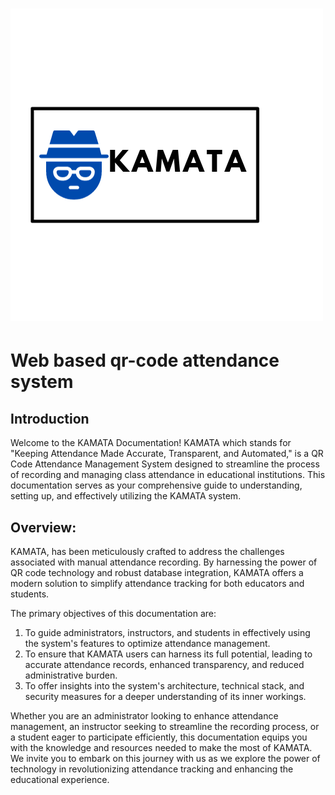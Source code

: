 # ![logo](image.png) 
# Web based qr-code attendance system

## Introduction
Welcome to the KAMATA Documentation! KAMATA which stands for "Keeping Attendance Made Accurate, Transparent, and Automated," is a QR Code Attendance Management System designed to streamline the process of recording and managing class attendance in educational institutions. This documentation serves as your comprehensive guide to understanding, setting up, and effectively utilizing the KAMATA system.

## Overview:

KAMATA, has been meticulously crafted to address the challenges associated with manual attendance recording. By harnessing the power of QR code technology and robust database integration, KAMATA offers a modern solution to simplify attendance tracking for both educators and students.

The primary objectives of this documentation are:

1. To guide administrators, instructors, and students in effectively using the system's features to optimize attendance management.
2. To ensure that KAMATA users can harness its full potential, leading to accurate attendance records, enhanced transparency, and reduced administrative burden.
3. To offer insights into the system's architecture, technical stack, and security measures for a deeper understanding of its inner workings.

Whether you are an administrator looking to enhance attendance management, an instructor seeking to streamline the recording process, or a student eager to participate efficiently, this documentation equips you with the knowledge and resources needed to make the most of KAMATA. We invite you to embark on this journey with us as we explore the power of technology in revolutionizing attendance tracking and enhancing the educational experience.

